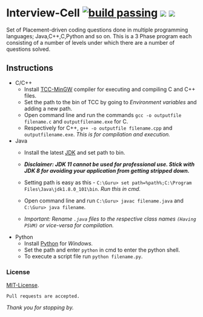 # Interview-Cell [![build passing](https://img.shields.io/badge/build-passing-brightgreen.svg)](https://github.com/Gurubalan-GIT/Interview-Cell) [![](https://img.shields.io/github/issues/Gurubalan-GIT/Interview-Cell.svg)](https://github.com/Gurubalan-GIT/Interview-Cell) ![](https://img.shields.io/github/license/Gurubalan-GIT/Interview-Cell.svg)
Set of Placement-driven coding questions done in multiple programming languages; Java,C++,C,Python and so on. This is a 3 Phase program each consisting of a number of levels under which there are a number of questions solved. 

## Instructions 
- C/C++
  - Install [TCC-MinGW](http://www.mingw.org/) compiler for executing and compiling C and C++ files.
  - Set the path to the bin of TCC by going to *Environment variables* and adding a new path.
  - Open command line and run the commands `gcc -o outputfile filename.c` and `outputfilename.exe` for C.
  - Respectively for C++, `g++ -o outputfile filename.cpp` and `outputfilename.exe`. _This is for compilation and execution._
- Java 
  - Install the latest [JDK](https://www.oracle.com/technetwork/java/javase/downloads/jdk11-downloads-5066655.html) and set path to bin.
  
  - _**Disclaimer: JDK 11 cannot be used for professional use. Stick with JDK 8 for avoiding your application from getting stripped down.**_
  - Setting path is easy as this - `C:\Guru> set path=%path%;C:\Program Files\Java\jdk1.8.0_101\bin`. _Run this in cmd._
  - Open command line and run `C:\Guru> javac filename.java` and `C:\Guru> java filename`.
  - _Important: Rename `.java` files to the respective class names `(Having PSVM)` or vice-versa for compilation._
- Python 
  - Install [Python](https://www.python.org/downloads/) for _Windows._
  - Set the path and enter `python` in cmd to enter the python shell.
  - To execute a script file run `python filename.py`.

### License 
[MIT-License](/LICENSE).

```
Pull requests are accepted.
```

_Thank you for stopping by._
